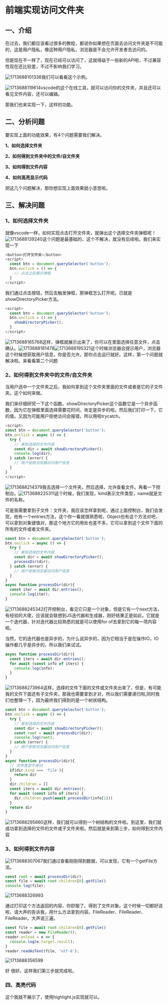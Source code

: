 # 前端实现访问文件夹

## 一、介绍

在过去，我们都应该看过很多的教程，都说你如果想在页面去访问文件夹是不可能的，这是用户隐私，像这种用户隐私，浏览器是不会允许开发者去访问的。

但是现在不一样了，现在已经可以访问了，这就得益于一些新的API啦，不过兼容性现在还比较差，不过不影响我们学习。

![1713688101336](C:\Users\Administrator\AppData\Roaming\Typora\typora-user-images\1713688101336.png)我们可以看看这个示例。

![1713688119614](C:\Users\Administrator\AppData\Roaming\Typora\typora-user-images\1713688119614.png)vscode的这个在线工具，就可以访问你的文件夹，并且还可以看见文件内容，还可以编辑。

那我们也来实现一下，这样的功能。

## 二、分析问题

要实现上面的功能效果，有4个问题需要我们解决。

**1、如何选择文件夹**

**2、如何得到文件夹中的文件/自文件夹**

**3、如何得到文件内容**

**4、如何高亮显示代码**

把这几个问题解决，那你想实现上面效果就小意思啦。

## 三、解决问题

### 1、如何选择文件夹

就像vscode一样，如何实现点击打开文件夹，就弹出这个选择文件夹弹框呢！![1713688139240](C:\Users\Administrator\AppData\Roaming\Typora\typora-user-images\1713688139240.png)这个问题是最基础的，这个不解决，就没有后续啦。我们来实现一下

```js
<button>打开文件夹</button>
<script>
  const btn = document.querySelector('button');
  btn.onclick = () => {
    // 点击之后展示弹框
  }
</script>
```

我们通过点击按钮，然后去触发弹框，那弹框怎么打开呢。已就是showDirectoryPicker方法。

```js
<script>
  const btn = document.querySelector('button');
  btn.onclick = () => {
    showDirectoryPicker();
  }
</script>
```

![1713688165768](C:\Users\Administrator\AppData\Roaming\Typora\typora-user-images\1713688165768.png)这样，弹框就展示出来了，你可以在里面选择任意文件，点击确认。![1713688181478](C:\Users\Administrator\AppData\Roaming\Typora\typora-user-images\1713688181478.png)![1713688195321](C:\Users\Administrator\AppData\Roaming\Typora\typora-user-images\1713688195321.png)这个时候浏览器会提示用户，浏览器这个时候想获取用户信息，你是否允许。那你点击运行就好。这样，第一个问题就解决啦。来看看第二个问题

### 2、如何得到文件夹中的文件/自文件夹

当用户选中一个文件夹之后，我如何拿到这个文件夹里面的文件或者是它的子文件夹。这个如何来做。

我们来仔细研究一下这个函数。showDirectoryPicker这个函数它是一个异步函数，因为它在弹框里面选择需要花时间，肯定是异步的啦。然后我们打印一下，它的值。又因为可能用户拒绝访问会报错，所以用啦trycatch。

```js
<script>
const btn = document.querySelector('button');
btn.onclick = async () => {
  try {
    // 拿到选择的文件内容
    const dir = await showDirectoryPicker();
    console.log(dir);
  } catch (error) {
    // 用户拒绝浏览器访问用户信息
  }
}
</script>
```

![1713688214379](C:\Users\Administrator\AppData\Roaming\Typora\typora-user-images\1713688214379.png)我去选择一个文件夹。然后选择，允许查看文件。再看一下控制台。![1713688225311](C:\Users\Administrator\AppData\Roaming\Typora\typora-user-images\1713688225311.png)这个时候，我们发现，kind表示文件类型，name就是文件的名称。

可是我需要拿到子文件｜文件夹，我应该怎样拿到呢，通过上面控制台，我们会发现，他有一个entries方法，这个你一看就很熟悉啦，Object也有这个方法对吧，可以拿到对象键值对，那这个地方它的用处也差不多，它可以拿到这个文件下面的所有的文件或者文件夹。

```js
const btn = document.querySelector('button');
btn.onclick = async () => {
  try {
    // 拿到选择的文件内容
    const dir = await showDirectoryPicker();
    processDir(dir);
  } catch (error) {
    // 用户拒绝浏览器访问用户信息
  }
}
async function processDir(dir){
  const iter = await dir.entries();
  console.log(iter);
}
```

![1713688245342](C:\Users\Administrator\AppData\Roaming\Typora\typora-user-images\1713688245342.png)打开控制台，看见它只是一个对象，但是它有一个next方法，有经验的大佬，应该就会联想到JS迭代器和生成器，刚好结果正是如此，它就是一个迭代器，针对迭代器比较熟悉的就是可以使用for of去拿到它的每一项内容啦。

当然，它的迭代器也是异步的，为什么说异步的，因为它相当于是在操作IO，IO操作都几乎是异步的，所以我们来试试。

```js
async function processDir(dir){
  const iters = await dir.entries();
  for await (const info of iters) {
    console.log(info);
  }
}
```

![1713688273964](C:\Users\Administrator\AppData\Roaming\Typora\typora-user-images\1713688273964.png)这样，选择的文件下面的文件或文件夹出来了，但是，有可能我的文件下面还有子文件夹，那我也需要拿到才对，所以我们需要递归啦,同时我们也整理一下，因为最终我们得到的是一个树状结构。

```js
const btn = document.querySelector('button');
btn.onclick = async () => {
  try {
    // 拿到选择的文件内容
    const dir = await showDirectoryPicker();
    const root = await processDir(dir);
    console.log(root);
  } catch (error) {
    // 用户拒绝浏览器访问用户信息
  }
}
async function processDir(dir){
  // 文件类型不递归
  if(dir.kind === 'file'){
    return dir
  }
  dir.children = []
  const iters = await dir.entries();
  for await (const info of iters) {
    dir.children.push(await processDir(info[1]))
  }
  return dir
}

```

![1713688295860](C:\Users\Administrator\AppData\Roaming\Typora\typora-user-images\1713688295860.png)这样，我们就可以得到一个树结构的文件啦。到这里，我们就成功拿到选择的文件的文件或子文件夹啦。然后就是来到第三步，如何得到文件内容

### 3、如何得到文件内容

![1713688307067](C:\Users\Administrator\AppData\Roaming\Typora\typora-user-images\1713688307067.png)我们通过查看刚刚得到数据，可以发现，它有一个getFile方法。

```js
const root = await processDir(dir);
const file = await root.children[0].getFile()
console.log(file);
```

![1713688326993](C:\Users\Administrator\AppData\Roaming\Typora\typora-user-images\1713688326993.png)

通过打印这个方法返回的内容，你舒服了。得到了文件对象。这个时候一切都好说啦，请大声的告诉我，用什么方法拿到内容。FileReader、FileReader、FileReader。大声说三遍。

```js
const file = await root.children[0].getFile()
const reader = new FileReader();
reader.onload = e => {
  console.log(e.target.result);
}
reader.readAsText(file, 'utf-8');
```

![1713688356599](C:\Users\Administrator\AppData\Roaming\Typora\typora-user-images\1713688356599.png)

好 很好。这样我们第三步就完成啦。

### 四、高亮代码

这个我就不展示了，使用highlight.js实现就可以。

